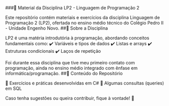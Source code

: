 ###📌 Material da Disciplina LP2 - Linguagem de Programação 2

Este repositório contém materiais e exercícios da disciplina Linguagem de Programação 2 (LP2), ofertada no ensino médio técnico do Colégio Pedro II - Unidade Engenho Novo.
##📖 Sobre a Disciplina

LP2 é uma matéria introdutória à programação, abordando conceitos fundamentais como:
✔️ Variáveis e tipos de dados
✔️ Listas e arrays
✔️ Estruturas condicionais
✔️ Laços de repetição

Foi durante essa disciplina que tive meu primeiro contato com programação, ainda no ensino médio integrado com ênfase em informática/programação.
##📂 Conteúdo do Repositório

📌 Exercícios e práticas desenvolvidas em C#
📌 Algumas consultas (queries) em SQL

Caso tenha sugestões ou queira contribuir, fique à vontade! 🚀
